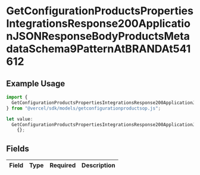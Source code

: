 # GetConfigurationProductsPropertiesIntegrationsResponse200ApplicationJSONResponseBodyProductsMetadataSchema9PatternAtBRANDAt541612

## Example Usage

```typescript
import {
  GetConfigurationProductsPropertiesIntegrationsResponse200ApplicationJSONResponseBodyProductsMetadataSchema9PatternAtBRANDAt541612,
} from "@vercel/sdk/models/getconfigurationproductsop.js";

let value:
  GetConfigurationProductsPropertiesIntegrationsResponse200ApplicationJSONResponseBodyProductsMetadataSchema9PatternAtBRANDAt541612 =
    {};
```

## Fields

| Field       | Type        | Required    | Description |
| ----------- | ----------- | ----------- | ----------- |